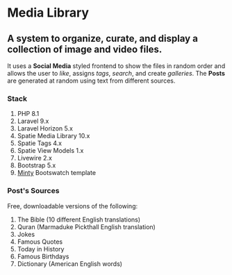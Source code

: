 # Media Library

## A system to organize, curate, and display a collection of image and video files.

It uses a **Social Media** styled frontend to show the files in random order and allows the user to *like*, assigns *tags*, *search*, and create *galleries*. The **Posts** are generated at random using text from different sources.

### Stack
1. PHP 8.1
2. Laravel 9.x
3. Laravel Horizon 5.x
4. Spatie Media Library 10.x
5. Spatie Tags 4.x
6. Spatie View Models 1.x
7. Livewire 2.x
8. Bootstrap 5.x
9. [Minty](https://bootswatch.com/minty/) Bootswatch template

### Post's Sources
Free, downloadable versions of the following:

1. The Bible (10 different English translations)
2. Quran (Marmaduke Pickthall English translation)
3. Jokes
4. Famous Quotes
5. Today in History
6. Famous Birthdays
7. Dictionary (American English words)